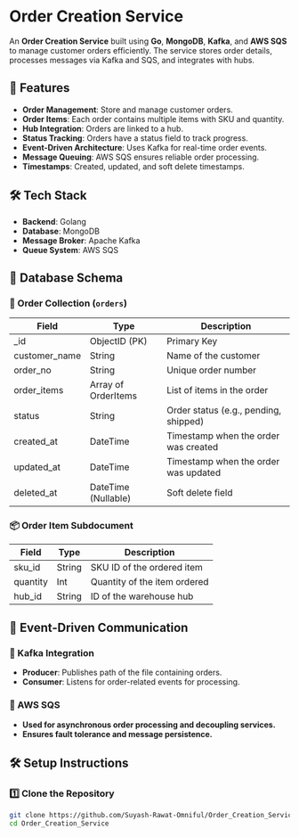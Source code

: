 # Order Creation Service

An **Order Creation Service** built using **Go**, **MongoDB**, **Kafka**, and **AWS SQS** to manage customer orders efficiently. The service stores order details, processes messages via Kafka and SQS, and integrates with hubs.

## 🚀 Features

- **Order Management**: Store and manage customer orders.
- **Order Items**: Each order contains multiple items with SKU and quantity.
- **Hub Integration**: Orders are linked to a hub.
- **Status Tracking**: Orders have a status field to track progress.
- **Event-Driven Architecture**: Uses Kafka for real-time order events.
- **Message Queuing**: AWS SQS ensures reliable order processing.
- **Timestamps**: Created, updated, and soft delete timestamps.

## 🛠️ Tech Stack

- **Backend**: Golang
- **Database**: MongoDB
- **Message Broker**: Apache Kafka
- **Queue System**: AWS SQS

## 📂 Database Schema

### 🛒 Order Collection (`orders`)
| Field         | Type               | Description                           |
|--------------|--------------------|---------------------------------------|
| _id          | ObjectID (PK)       | Primary Key                           |
| customer_name| String              | Name of the customer                  |
| order_no     | String              | Unique order number                   |
| order_items  | Array of OrderItems | List of items in the order            |
| status       | String              | Order status (e.g., pending, shipped) |
| created_at   | DateTime            | Timestamp when the order was created  |
| updated_at   | DateTime            | Timestamp when the order was updated  |
| deleted_at   | DateTime (Nullable) | Soft delete field                     |

### 📦 Order Item Subdocument
| Field   | Type   | Description                    |
|---------|--------|--------------------------------|
| sku_id  | String | SKU ID of the ordered item    |
| quantity| Int    | Quantity of the item ordered  |
| hub_id  | String | ID of the warehouse hub       |

## 📡 Event-Driven Communication

### 📌 Kafka Integration
- **Producer**: Publishes path of the file containing orders.
- **Consumer**: Listens for order-related events for processing.

### 📌 AWS SQS
- **Used for asynchronous order processing and decoupling services.**
- **Ensures fault tolerance and message persistence.**

## 🛠️ Setup Instructions

### 1️⃣ Clone the Repository
```sh
git clone https://github.com/Suyash-Rawat-Omniful/Order_Creation_Service.git
cd Order_Creation_Service
